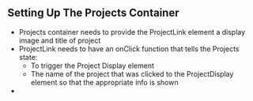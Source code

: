 ## Setting Up The Projects Container

- Projects container needs to provide the ProjectLink element a display image and title of project
- ProjectLink needs to have an onClick function that tells the Projects state:
  - To trigger the Project Display element
  - The name of the project that was clicked to the ProjectDisplay element so that the appropriate info is shown
-
